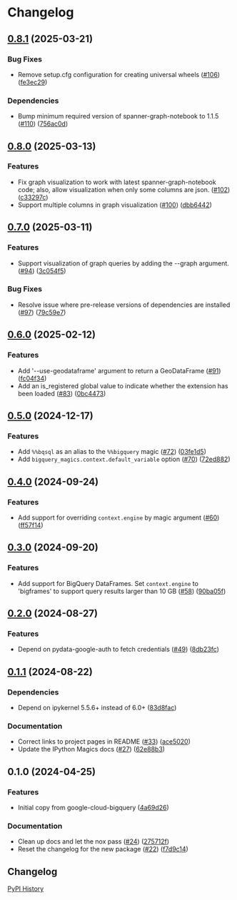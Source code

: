 # Changelog

## [0.8.1](https://github.com/googleapis/python-bigquery-magics/compare/v0.8.0...v0.8.1) (2025-03-21)


### Bug Fixes

* Remove setup.cfg configuration for creating universal wheels ([#106](https://github.com/googleapis/python-bigquery-magics/issues/106)) ([fe3ec29](https://github.com/googleapis/python-bigquery-magics/commit/fe3ec29fefb7ca9195484d13f2bf15c65cf20614))


### Dependencies

* Bump minimum required version of spanner-graph-notebook to 1.1.5 ([#110](https://github.com/googleapis/python-bigquery-magics/issues/110)) ([756ac0d](https://github.com/googleapis/python-bigquery-magics/commit/756ac0d0910a0622aee88ed558886456311976e9))

## [0.8.0](https://github.com/googleapis/python-bigquery-magics/compare/v0.7.0...v0.8.0) (2025-03-13)


### Features

* Fix graph visualization to work with latest spanner-graph-notebook code; also, allow visualization when only some columns are json. ([#102](https://github.com/googleapis/python-bigquery-magics/issues/102)) ([c33297c](https://github.com/googleapis/python-bigquery-magics/commit/c33297cf2a1db9a0bd2e8c078be1e06239122459))
* Support multiple columns in graph visualization ([#100](https://github.com/googleapis/python-bigquery-magics/issues/100)) ([dbb6442](https://github.com/googleapis/python-bigquery-magics/commit/dbb64426dd617697785bccf15d98c32f8217c33e))

## [0.7.0](https://github.com/googleapis/python-bigquery-magics/compare/v0.6.0...v0.7.0) (2025-03-11)


### Features

* Support visualization of graph queries by adding the --graph argument. ([#94](https://github.com/googleapis/python-bigquery-magics/issues/94)) ([3c054f5](https://github.com/googleapis/python-bigquery-magics/commit/3c054f5e27b5097c18899ff732fccebdf36b47e6))


### Bug Fixes

* Resolve issue where pre-release versions of dependencies are installed ([#97](https://github.com/googleapis/python-bigquery-magics/issues/97)) ([79c59e7](https://github.com/googleapis/python-bigquery-magics/commit/79c59e7b8ceba6f2be1fbe16d12b69b5a0b4d774))

## [0.6.0](https://github.com/googleapis/python-bigquery-magics/compare/v0.5.0...v0.6.0) (2025-02-12)


### Features

* Add '--use-geodataframe' argument to return a GeoDataFrame ([#91](https://github.com/googleapis/python-bigquery-magics/issues/91)) ([fc04f34](https://github.com/googleapis/python-bigquery-magics/commit/fc04f343d0e9c5c6b11e784d698c28865c2909cd))
* Add an is_registered global value to indicate whether the extension has been loaded ([#83](https://github.com/googleapis/python-bigquery-magics/issues/83)) ([0bc4473](https://github.com/googleapis/python-bigquery-magics/commit/0bc4473d550c612241ea1428f7538938257b2656))

## [0.5.0](https://github.com/googleapis/python-bigquery-magics/compare/v0.4.0...v0.5.0) (2024-12-17)


### Features

* Add `%%bqsql` as an alias to the `%%bigquery` magic ([#72](https://github.com/googleapis/python-bigquery-magics/issues/72)) ([03fe1d5](https://github.com/googleapis/python-bigquery-magics/commit/03fe1d544ef22865c07c680873f980c64bbc7abc))
* Add `bigquery_magics.context.default_variable` option ([#70](https://github.com/googleapis/python-bigquery-magics/issues/70)) ([72ed882](https://github.com/googleapis/python-bigquery-magics/commit/72ed882c9359718a702bab2bca76933548650064))

## [0.4.0](https://github.com/googleapis/python-bigquery-magics/compare/v0.3.0...v0.4.0) (2024-09-24)


### Features

* Add support for overriding `context.engine` by magic argument ([#60](https://github.com/googleapis/python-bigquery-magics/issues/60)) ([ff57f14](https://github.com/googleapis/python-bigquery-magics/commit/ff57f14aa43c60ffc02b8966da2405c31ea42c64))

## [0.3.0](https://github.com/googleapis/python-bigquery-magics/compare/v0.2.0...v0.3.0) (2024-09-20)


### Features

* Add support for BigQuery DataFrames. Set `context.engine` to 'bigframes' to support query results larger than 10 GB ([#58](https://github.com/googleapis/python-bigquery-magics/issues/58)) ([90ba05f](https://github.com/googleapis/python-bigquery-magics/commit/90ba05f3d918979788e01b0cd3201ac8f01741a9))

## [0.2.0](https://github.com/googleapis/python-bigquery-magics/compare/v0.1.1...v0.2.0) (2024-08-27)


### Features

* Depend on pydata-google-auth to fetch credentials ([#49](https://github.com/googleapis/python-bigquery-magics/issues/49)) ([8db23fc](https://github.com/googleapis/python-bigquery-magics/commit/8db23fc60624baae9c0dffd500d8856cb6e92f42))

## [0.1.1](https://github.com/googleapis/python-bigquery-magics/compare/v0.1.0...v0.1.1) (2024-08-22)


### Dependencies

* Depend on ipykernel 5.5.6+ instead of 6.0+ ([83d8fac](https://github.com/googleapis/python-bigquery-magics/commit/83d8facf6d04752c1f8c5e25575a3975c9b30e1c))


### Documentation

* Correct links to project pages in README ([#33](https://github.com/googleapis/python-bigquery-magics/issues/33)) ([ace5020](https://github.com/googleapis/python-bigquery-magics/commit/ace5020ff8ae374145579e75cb996150680f2bde))
* Update the IPython Magics docs ([#27](https://github.com/googleapis/python-bigquery-magics/issues/27)) ([62e88b3](https://github.com/googleapis/python-bigquery-magics/commit/62e88b3f4a595ecdc4a00d661b956c5d50fd6c35))

## 0.1.0 (2024-04-25)


### Features

* Initial copy from google-cloud-bigquery ([4a69d26](https://github.com/googleapis/python-bigquery-magics/commit/4a69d26ae3e5e7c659c7b79ac935393abb4146e3))


### Documentation

* Clean up docs and let the nox pass ([#24](https://github.com/googleapis/python-bigquery-magics/issues/24)) ([275712f](https://github.com/googleapis/python-bigquery-magics/commit/275712f4e4b647cda2d253e1f6b7a2fa093ee7c1))
* Reset the changelog for the new package ([#22](https://github.com/googleapis/python-bigquery-magics/issues/22)) ([f7d9c14](https://github.com/googleapis/python-bigquery-magics/commit/f7d9c1445feac32e468a3e06ca55c9474a1ae548))

## Changelog

[PyPI History][1]

[1]: https://pypi.org/project/bigquery-magics/#history
